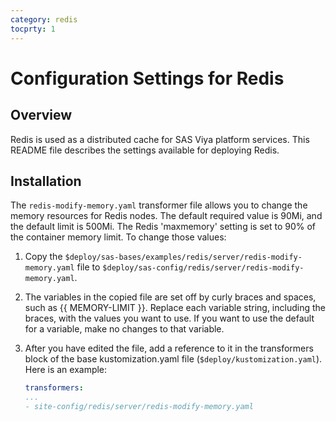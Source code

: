 ```yaml
---
category: redis
tocprty: 1
---
```


# Configuration Settings for Redis

## Overview

Redis is used as a distributed cache for SAS Viya platform services. This README file describes the settings available for deploying Redis.

## Installation

The `redis-modify-memory.yaml` transformer file allows you to change the memory resources for Redis nodes. The default required value is 90Mi, and the default limit is 500Mi. The Redis 'maxmemory' setting is set to 90% of the container memory limit. To change those values:

1. Copy the `$deploy/sas-bases/examples/redis/server/redis-modify-memory.yaml` file to `$deploy/sas-config/redis/server/redis-modify-memory.yaml`.

2. The variables in the copied file are set
off by curly braces and spaces, such as {{ MEMORY-LIMIT }}. Replace
each variable string, including the braces, with the values you want to use. If you want to use the default for a variable, make no changes to that variable.

3. After you have edited the file, add a reference to it in the transformers block
of the base kustomization.yaml file (`$deploy/kustomization.yaml`). Here is an
example:

   ```yaml
   transformers:
   ...
   - site-config/redis/server/redis-modify-memory.yaml
   ```